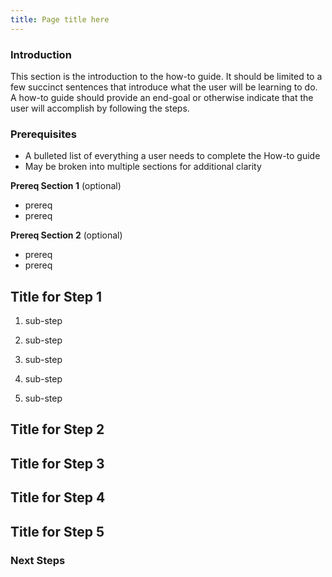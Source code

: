 ```yaml
---
title: Page title here
---
```


### Introduction

This section is the introduction to the how-to guide. It should be limited to a few
succinct sentences that introduce what the user will be learning to do. A
how-to guide should provide an end-goal or otherwise indicate that the user will
accomplish by following the steps.

### Prerequisites

- A bulleted list of everything a user needs to complete the How-to guide
- May be broken into multiple sections for additional clarity

**Prereq Section 1** (optional)

- prereq
- prereq


**Prereq Section 2** (optional)

- prereq
- prereq


## Title for Step 1

 1. sub-step

 2. sub-step

 3. sub-step

 4. sub-step

 5. sub-step


## Title for Step 2


## Title for Step 3


## Title for Step 4


## Title for Step 5


### Next Steps

<!-- Keep newline at end of file -->
